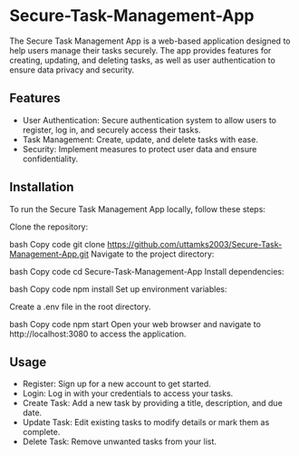 # Secure-Task-Management-App

The Secure Task Management App is a web-based application designed to help users manage their tasks securely. The app provides features for creating, updating, and deleting tasks, as well as user authentication to ensure data privacy and security.

## Features
* User Authentication: Secure authentication system to allow users to register, log in, and securely access their tasks.
* Task Management: Create, update, and delete tasks with ease.
* Security: Implement measures to protect user data and ensure confidentiality.

## Installation
To run the Secure Task Management App locally, follow these steps:

Clone the repository:

bash
Copy code
git clone https://github.com/uttamks2003/Secure-Task-Management-App.git
Navigate to the project directory:

bash
Copy code
cd Secure-Task-Management-App
Install dependencies:

bash
Copy code
npm install
Set up environment variables:

Create a .env file in the root directory.

bash
Copy code
npm start
Open your web browser and navigate to http://localhost:3080 to access the application.

 ## Usage
* Register: Sign up for a new account to get started.
* Login: Log in with your credentials to access your tasks.
* Create Task: Add a new task by providing a title, description, and due date.
* Update Task: Edit existing tasks to modify details or mark them as complete.
* Delete Task: Remove unwanted tasks from your list.



